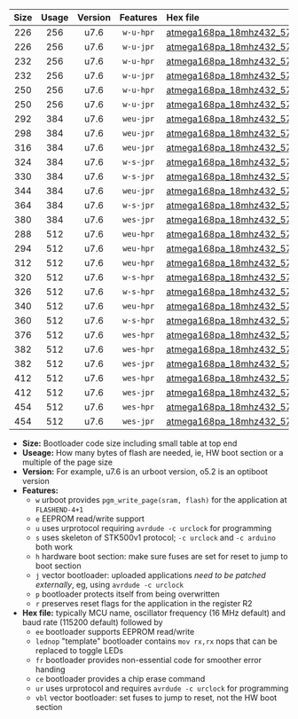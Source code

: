 |Size|Usage|Version|Features|Hex file|
|:-:|:-:|:-:|:-:|:--|
|226|256|u7.6|`w-u-hpr`|[atmega168pa_18mhz432_57600bps_ur.hex](https://raw.githubusercontent.com/stefanrueger/urboot/main//atmega168pa_18mhz432_57600bps_ur.hex)|
|226|256|u7.6|`w-u-jpr`|[atmega168pa_18mhz432_57600bps_ur_vbl.hex](https://raw.githubusercontent.com/stefanrueger/urboot/main//atmega168pa_18mhz432_57600bps_ur_vbl.hex)|
|232|256|u7.6|`w-u-hpr`|[atmega168pa_18mhz432_57600bps_lednop_ur.hex](https://raw.githubusercontent.com/stefanrueger/urboot/main//atmega168pa_18mhz432_57600bps_lednop_ur.hex)|
|232|256|u7.6|`w-u-jpr`|[atmega168pa_18mhz432_57600bps_lednop_ur_vbl.hex](https://raw.githubusercontent.com/stefanrueger/urboot/main//atmega168pa_18mhz432_57600bps_lednop_ur_vbl.hex)|
|250|256|u7.6|`w-u-hpr`|[atmega168pa_18mhz432_57600bps_lednop_fr_ur.hex](https://raw.githubusercontent.com/stefanrueger/urboot/main//atmega168pa_18mhz432_57600bps_lednop_fr_ur.hex)|
|250|256|u7.6|`w-u-jpr`|[atmega168pa_18mhz432_57600bps_lednop_fr_ur_vbl.hex](https://raw.githubusercontent.com/stefanrueger/urboot/main//atmega168pa_18mhz432_57600bps_lednop_fr_ur_vbl.hex)|
|292|384|u7.6|`weu-jpr`|[atmega168pa_18mhz432_57600bps_ee_ur_vbl.hex](https://raw.githubusercontent.com/stefanrueger/urboot/main//atmega168pa_18mhz432_57600bps_ee_ur_vbl.hex)|
|298|384|u7.6|`weu-jpr`|[atmega168pa_18mhz432_57600bps_ee_lednop_ur_vbl.hex](https://raw.githubusercontent.com/stefanrueger/urboot/main//atmega168pa_18mhz432_57600bps_ee_lednop_ur_vbl.hex)|
|316|384|u7.6|`weu-jpr`|[atmega168pa_18mhz432_57600bps_ee_lednop_fr_ur_vbl.hex](https://raw.githubusercontent.com/stefanrueger/urboot/main//atmega168pa_18mhz432_57600bps_ee_lednop_fr_ur_vbl.hex)|
|324|384|u7.6|`w-s-jpr`|[atmega168pa_18mhz432_57600bps_vbl.hex](https://raw.githubusercontent.com/stefanrueger/urboot/main//atmega168pa_18mhz432_57600bps_vbl.hex)|
|330|384|u7.6|`w-s-jpr`|[atmega168pa_18mhz432_57600bps_lednop_vbl.hex](https://raw.githubusercontent.com/stefanrueger/urboot/main//atmega168pa_18mhz432_57600bps_lednop_vbl.hex)|
|344|384|u7.6|`weu-jpr`|[atmega168pa_18mhz432_57600bps_ee_lednop_fr_ce_ur_vbl.hex](https://raw.githubusercontent.com/stefanrueger/urboot/main//atmega168pa_18mhz432_57600bps_ee_lednop_fr_ce_ur_vbl.hex)|
|364|384|u7.6|`w-s-jpr`|[atmega168pa_18mhz432_57600bps_lednop_fr_vbl.hex](https://raw.githubusercontent.com/stefanrueger/urboot/main//atmega168pa_18mhz432_57600bps_lednop_fr_vbl.hex)|
|380|384|u7.6|`wes-jpr`|[atmega168pa_18mhz432_57600bps_ee_vbl.hex](https://raw.githubusercontent.com/stefanrueger/urboot/main//atmega168pa_18mhz432_57600bps_ee_vbl.hex)|
|288|512|u7.6|`weu-hpr`|[atmega168pa_18mhz432_57600bps_ee_ur.hex](https://raw.githubusercontent.com/stefanrueger/urboot/main//atmega168pa_18mhz432_57600bps_ee_ur.hex)|
|294|512|u7.6|`weu-hpr`|[atmega168pa_18mhz432_57600bps_ee_lednop_ur.hex](https://raw.githubusercontent.com/stefanrueger/urboot/main//atmega168pa_18mhz432_57600bps_ee_lednop_ur.hex)|
|312|512|u7.6|`weu-hpr`|[atmega168pa_18mhz432_57600bps_ee_lednop_fr_ur.hex](https://raw.githubusercontent.com/stefanrueger/urboot/main//atmega168pa_18mhz432_57600bps_ee_lednop_fr_ur.hex)|
|320|512|u7.6|`w-s-hpr`|[atmega168pa_18mhz432_57600bps.hex](https://raw.githubusercontent.com/stefanrueger/urboot/main//atmega168pa_18mhz432_57600bps.hex)|
|326|512|u7.6|`w-s-hpr`|[atmega168pa_18mhz432_57600bps_lednop.hex](https://raw.githubusercontent.com/stefanrueger/urboot/main//atmega168pa_18mhz432_57600bps_lednop.hex)|
|340|512|u7.6|`weu-hpr`|[atmega168pa_18mhz432_57600bps_ee_lednop_fr_ce_ur.hex](https://raw.githubusercontent.com/stefanrueger/urboot/main//atmega168pa_18mhz432_57600bps_ee_lednop_fr_ce_ur.hex)|
|360|512|u7.6|`w-s-hpr`|[atmega168pa_18mhz432_57600bps_lednop_fr.hex](https://raw.githubusercontent.com/stefanrueger/urboot/main//atmega168pa_18mhz432_57600bps_lednop_fr.hex)|
|376|512|u7.6|`wes-hpr`|[atmega168pa_18mhz432_57600bps_ee.hex](https://raw.githubusercontent.com/stefanrueger/urboot/main//atmega168pa_18mhz432_57600bps_ee.hex)|
|382|512|u7.6|`wes-hpr`|[atmega168pa_18mhz432_57600bps_ee_lednop.hex](https://raw.githubusercontent.com/stefanrueger/urboot/main//atmega168pa_18mhz432_57600bps_ee_lednop.hex)|
|382|512|u7.6|`wes-jpr`|[atmega168pa_18mhz432_57600bps_ee_lednop_vbl.hex](https://raw.githubusercontent.com/stefanrueger/urboot/main//atmega168pa_18mhz432_57600bps_ee_lednop_vbl.hex)|
|412|512|u7.6|`wes-hpr`|[atmega168pa_18mhz432_57600bps_ee_lednop_fr.hex](https://raw.githubusercontent.com/stefanrueger/urboot/main//atmega168pa_18mhz432_57600bps_ee_lednop_fr.hex)|
|412|512|u7.6|`wes-jpr`|[atmega168pa_18mhz432_57600bps_ee_lednop_fr_vbl.hex](https://raw.githubusercontent.com/stefanrueger/urboot/main//atmega168pa_18mhz432_57600bps_ee_lednop_fr_vbl.hex)|
|454|512|u7.6|`wes-hpr`|[atmega168pa_18mhz432_57600bps_ee_lednop_fr_ce.hex](https://raw.githubusercontent.com/stefanrueger/urboot/main//atmega168pa_18mhz432_57600bps_ee_lednop_fr_ce.hex)|
|454|512|u7.6|`wes-jpr`|[atmega168pa_18mhz432_57600bps_ee_lednop_fr_ce_vbl.hex](https://raw.githubusercontent.com/stefanrueger/urboot/main//atmega168pa_18mhz432_57600bps_ee_lednop_fr_ce_vbl.hex)|

- **Size:** Bootloader code size including small table at top end
- **Useage:** How many bytes of flash are needed, ie, HW boot section or a multiple of the page size
- **Version:** For example, u7.6 is an urboot version, o5.2 is an optiboot version
- **Features:**
  + `w` urboot provides `pgm_write_page(sram, flash)` for the application at `FLASHEND-4+1`
  + `e` EEPROM read/write support
  + `u` uses urprotocol requiring `avrdude -c urclock` for programming
  + `s` uses skeleton of STK500v1 protocol; `-c urclock` and `-c arduino` both work
  + `h` hardware boot section: make sure fuses are set for reset to jump to boot section
  + `j` vector bootloader: uploaded applications *need to be patched externally*, eg, using `avrdude -c urclock`
  + `p` bootloader protects itself from being overwritten
  + `r` preserves reset flags for the application in the register R2
- **Hex file:** typically MCU name, oscillator frequency (16 MHz default) and baud rate (115200 default) followed by
  + `ee` bootloader supports EEPROM read/write
  + `lednop` "template" bootloader contains `mov rx,rx` nops that can be replaced to toggle LEDs
  + `fr` bootloader provides non-essential code for smoother error handing
  + `ce` bootloader provides a chip erase command
  + `ur` uses urprotocol and requires `avrdude -c urclock` for programming
  + `vbl` vector bootloader: set fuses to jump to reset, not the HW boot section
